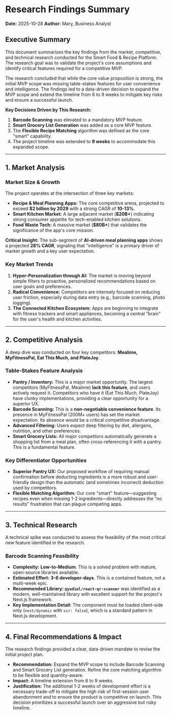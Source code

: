 # Research Findings Summary

**Date:** 2025-10-28
**Author:** Mary, Business Analyst

## Executive Summary

This document summarizes the key findings from the market, competitive, and technical research conducted for the Smart Food & Recipe Platform. The research goal was to validate the project's core assumptions and identify critical features required for a competitive MVP.

The research concluded that while the core value proposition is strong, the initial MVP scope was missing table-stakes features for user convenience and intelligence. The findings led to a data-driven decision to expand the MVP scope and extend the timeline from 6 to 9 weeks to mitigate key risks and ensure a successful launch.

**Key Decisions Driven by This Research:**
1.  **Barcode Scanning** was elevated to a mandatory MVP feature.
2.  **Smart Grocery List Generation** was added as a core MVP feature.
3.  The **Flexible Recipe Matching** algorithm was defined as the core "smart" capability.
4.  The project timeline was extended to **9 weeks** to accommodate this expanded scope.

---

## 1. Market Analysis

### Market Size & Growth
The project operates at the intersection of three key markets:
- **Recipe & Meal Planning Apps:** The core competitive arena, projected to exceed **$2 billion by 2029** with a strong CAGR of **10-13%**.
- **Smart Kitchen Market:** A large adjacent market (**$20B+**) indicating strong consumer appetite for tech-enabled kitchen solutions.
- **Food Waste Tech:** A massive market (**$80B+**) that validates the significance of the app's core mission.

**Critical Insight:** The sub-segment of **AI-driven meal planning apps** shows a projected **28% CAGR**, signaling that "intelligence" is a primary driver of market growth and a key user expectation.

### Key Market Trends
1.  **Hyper-Personalization through AI:** The market is moving beyond simple filters to proactive, personalized recommendations based on user goals and preferences.
2.  **Radical Convenience:** Competitors are intensely focused on reducing user friction, especially during data entry (e.g., barcode scanning, photo logging).
3.  **The Connected Kitchen Ecosystem:** Apps are beginning to integrate with fitness trackers and smart appliances, becoming a central "brain" for the user's health and kitchen activities.

---

## 2. Competitive Analysis

A deep dive was conducted on four key competitors: **Mealime, MyFitnessPal, Eat This Much, and PlateJoy**.

### Table-Stakes Feature Analysis
- **Pantry / Inventory:** This is a major market opportunity. The largest competitors (MyFitnessPal, Mealime) **lack this feature**, and users actively request it. Competitors who have it (Eat This Much, PlateJoy) have clunky implementations, providing a clear opportunity for a superior UX.
- **Barcode Scanning:** This is a **non-negotiable convenience feature**. Its presence in MyFitnessPal (200M+ users) has set the market expectation. Its absence would be a critical competitive disadvantage.
- **Advanced Filtering:** Users expect deep filtering by diet, allergens, nutrition, and other preferences.
- **Smart Grocery Lists:** All major competitors automatically generate a shopping list from a meal plan, often cross-referencing it with a pantry. This is a fundamental feature.

### Key Differentiator Opportunities
- **Superior Pantry UX:** Our proposed workflow of requiring manual confirmation before deducting ingredients is a more robust and user-friendly design than the automatic (and sometimes incorrect) deduction used by competitors.
- **Flexible Matching Algorithm:** Our core "smart" feature—suggesting recipes even when missing 1-2 ingredients—directly addresses the "no results" frustration that can plague competing apps.

---

## 3. Technical Research

A technical spike was conducted to assess the feasibility of the most critical new feature identified in the research.

### Barcode Scanning Feasibility
- **Complexity:** **Low-to-Medium**. This is a solved problem with mature, open-source libraries available.
- **Estimated Effort:** **3-6 developer-days**. This is a contained feature, not a multi-week epic.
- **Recommended Library:** **`@yudiel/react-qr-scanner`** was identified as a modern, well-maintained library with excellent support for the project's Next.js framework.
- **Key Implementation Detail:** The component must be loaded client-side only (`next/dynamic` with `ssr: false`), which is a standard pattern in Next.js development.

---

## 4. Final Recommendations & Impact

The research findings provided a clear, data-driven mandate to revise the initial project plan.

- **Recommendation:** Expand the MVP scope to include Barcode Scanning and Smart Grocery List generation. Refine the core matching algorithm to be flexible and quantity-aware.
- **Impact:** A timeline extension from 6 to 9 weeks.
- **Justification:** The additional 1-2 weeks of development effort is a necessary trade-off to mitigate the high risk of first-session user abandonment and to ensure the product is competitive on launch. This decision prioritizes a successful launch over an aggressive but risky timeline.
